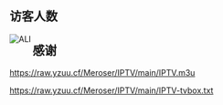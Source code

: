 ## 访客人数

<img align="left" src = "https://profile-counter.glitch.me/cniopt/count.svg" alt ="ALI">

## 感谢

https://raw.yzuu.cf/Meroser/IPTV/main/IPTV.m3u


https://raw.yzuu.cf/Meroser/IPTV/main/IPTV-tvbox.txt

